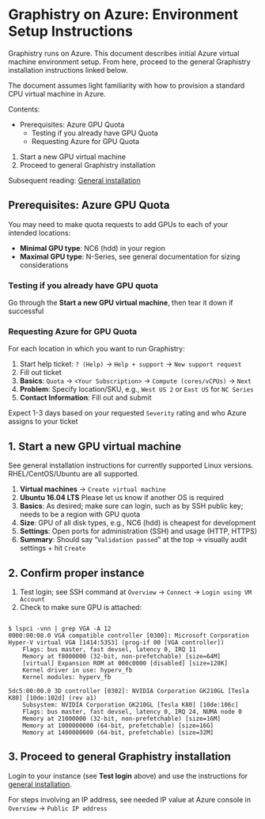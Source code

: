 # Graphistry on Azure: Environment Setup Instructions

Graphistry runs on Azure. This document describes initial Azure virtual machine environment setup. From here, proceed to the general Graphistry installation instructions linked below. 

The document assumes light familiarity with how to provision a standard CPU virtual machine in Azure. 


Contents:

  * Prerequisites: Azure GPU Quota
    * Testing if you already have GPU Quota
    * Requesting Azure for GPU Quota
  1. Start a new GPU virtual machine
  2. Proceed to general Graphistry installation

Subsequent reading: [General installation](https://github.com/graphistry/graphistry-cli)


## Prerequisites: Azure GPU Quota
You may need to make quota requests to add GPUs to each of your intended locations:

* **Minimal GPU type**: NC6 (hdd) in your region
* **Maximal GPU type**: N-Series, see general documentation for sizing considerations

### Testing if you already have GPU quota

Go through the **Start a new GPU virtual machine**, then tear it down if successful

### Requesting Azure for GPU Quota

For each location in which you want to run Graphistry:

1. Start help ticket: `? (Help)` -> `Help + support` ->  `New support request`
2. Fill out ticket
  1. **Basics**: `Quota` -> `<Your Subscription>` -> `Compute (cores/vCPUs)` -> `Next`
  2. **Problem**: Specify location/SKU, e.g., `West US 2` or `East US` for `NC Series`
  3. **Contact Information**: Fill out and submit

Expect 1-3 days based on your requested `Severity` rating and who Azure assigns to your ticket

## 1. Start a new GPU virtual machine

See general installation instructions for currently supported Linux versions. RHEL/CentOS/Ubuntu are all supported.

1. **Virtual machines** -> `Create virtual machine`
2. **Ubuntu 16.04 LTS** Please let us know if another OS is required
3. **Basics**: As desired; make sure can login, such as by SSH public key; needs to be a region with GPU quota
4. **Size**: GPU of all disk types, e.g., NC6 (hdd) is cheapest for development
5. **Settings**: Open ports for administration (SSH) and usage (HTTP, HTTPS)
6. **Summary**: Should say “`Validation passed`” at the top -> visually audit settings + hit `Create`

## 2. Confirm proper instance

1. Test login; see SSH command at `Overview` -> `Connect` -> `Login using VM Account`
2. Check to make sure GPU is attached:
```

$ lspci -vnn | grep VGA -A 12
0000:00:08.0 VGA compatible controller [0300]: Microsoft Corporation Hyper-V virtual VGA [1414:5353] (prog-if 00 [VGA controller])
	Flags: bus master, fast devsel, latency 0, IRQ 11
	Memory at f8000000 (32-bit, non-prefetchable) [size=64M]
	[virtual] Expansion ROM at 000c0000 [disabled] [size=128K]
	Kernel driver in use: hyperv_fb
	Kernel modules: hyperv_fb

5dc5:00:00.0 3D controller [0302]: NVIDIA Corporation GK210GL [Tesla K80] [10de:102d] (rev a1)
	Subsystem: NVIDIA Corporation GK210GL [Tesla K80] [10de:106c]
	Flags: bus master, fast devsel, latency 0, IRQ 24, NUMA node 0
	Memory at 21000000 (32-bit, non-prefetchable) [size=16M]
	Memory at 1000000000 (64-bit, prefetchable) [size=16G]
	Memory at 1400000000 (64-bit, prefetchable) [size=32M]
```



## 3. Proceed to general Graphistry installation

Login to your instance (see **Test login** above) and use the instructions for [general installation](https://github.com/graphistry/graphistry-cli).

For steps involving an IP address, see needed IP value at Azure console in `Overview` -> `Public IP address`

